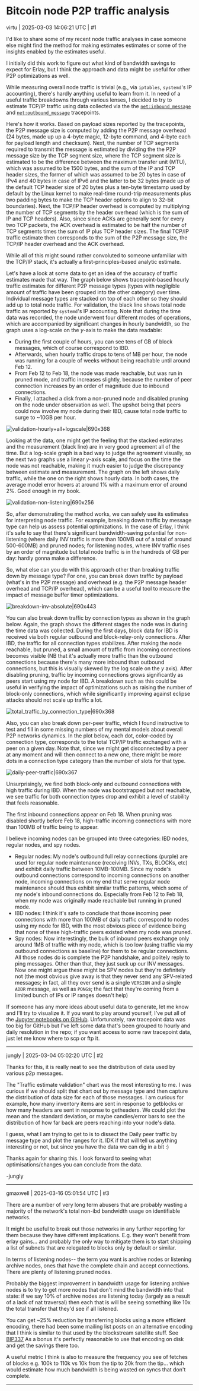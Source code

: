 # Bitcoin node P2P traffic analysis

virtu | 2025-03-03 14:06:21 UTC | #1

I'd like to share some of my recent node traffic analyses in case someone else might find the method for making estimates estimates or some of the insights enabled by the estimates useful.

I initially did this work to figure out what kind of bandwidth savings to expect for Erlay, but I think the approach and data might be useful for other P2P optimizations as well.

While measuring overall node traffic is trivial (e.g., via `iptables`,
`systemd`'s IP accounting), there's hardly anything useful to learn from it. In need of a useful traffic breakdowns through various lenses, I decided to
try to estimate TCP/IP traffic using data collected via the the
[`net:inbound_message`](https://github.com/bitcoin/bitcoin/blob/3c1f72a36700271c7c1293383549c3be29f28edb/doc/tracing.md#tracepoint-netinbound_message)
and [`net:outbound_message`](`https://github.com/bitcoin/bitcoin/blob/3c1f72a36700271c7c1293383549c3be29f28edb/doc/tracing.md#tracepoint-netinbound_message)
tracepoints.

Here's how it works. Based on payload sizes reported by the tracepoints, the P2P
message size is computed by adding the P2P message overhead (24 bytes, made up
up a 4-byte magic, 12-byte command, and 4-byte each for payload length and
checksum). Next, the number of TCP segments required to transmit the message is
estimated by dividing the the P2P message size by the TCP segment size, where
the TCP segment size is estimated to be the difference between the maximum
transfer unit (MTU), which was assumed to be 1500 bytes, and the sum of the IP
and TCP header sizes, the former of which was assumed to be 20 bytes in case of
IPv4 and 40 bytes in case of IPv6 and the latter to be 32 bytes (made up of the
default TCP header size of 20 bytes plus a ten-byte timestamp used by default by
the Linux kernel to make real-time round-trip measurements plus two padding
bytes to make the TCP header options to align to 32-bit boundaries). Next, the
TCP/IP header overhead is computed by multiplying the number of TCP segments by
the header overhead (which is the sum of IP and TCP headers). Also, since since
ACKs are generally sent for every two TCP packets, the ACK overhead is estimated
to be half the number of TCP segments times the sum of IP plus TCP header sizes.
The final TCP/IP traffic estimate then corresponds to the sum of the P2P message
size, the TCP/IP header overhead and the ACK overhead.

While all of this might sound rather convoluted to someone unfamiliar with the TCP/IP stack, it's actually a first-principles-based analytic estimate.

Let's have a look at some data to get an idea of the accuracy of traffic estimates made that way.
The graph below shows tracepoint-based hourly traffic estimates for different P2P message types (types with negligible amount of traffic have been grouped into the other category) over time. Individual message types are stacked on top of each other so they should add up to total node traffic. For validation, the black line shows total node traffic as reported by `systemd`'s IP accounting. Note that during the time data was recorded, the node underwent four different modes of operations, which are accompanied by significant changes in hourly bandwidth, so the graph uses a log-scale on the _y_-axis to make the data readable: 
- During the first couple of hours, you can see tens of GB of block messages, which of course correspond to IBD.
- Afterwards, when hourly traffic drops to tens of MB per hour, the node was running for a couple of weeks without being reachable until around Feb 12.
- From Feb 12 to Feb 18, the node was made reachable, but was run in pruned mode, and traffic increases slightly, because the number of peer connection increases by an order of magnitude due to inbound connections.
- Finally, I attached a disk from a non-pruned node and disabled pruning on the node under observation as well. The upshot being that peers could now involve my node during their IBD, cause total node traffic to surge to ~10GB per hour.

![validation-hourly+all+logscale|690x368](upload://wx6F2fDgn5mtu4O3jWl4MDPds8l.jpeg)

Looking at the data, one might get the feeling that the stacked estimates and
the measurement (black line) are in very good agreement all of the time. But a
log-scale graph is a bad way to judge the agreement visually, so the next two
graphs use a linear _y_-axis scale, and focus on the time the node was not
reachable, making it much easier to judge the discrepancy between estimate
and measurement. The graph on the left shows daily traffic, while the one on the
right shows hourly data. In both cases, the average model error hovers at around
1% with a maximum error of around 2%. Good enough in my book.

![validation-non-listening|690x256](upload://wc2O6RUgErieioDrPLwZFmCy0VL.jpeg)

So, after demonstrating the method works, we can safely use its estimates for interpreting node traffic. For example, breaking down traffic by message type can help us assess potential optimizations. In the case of Erlay, I think it's safe to say that there's significant bandwidth-saving potential for non-listening (where daily INV traffic is more than 100MB out of a total of around 500-600MB) and pruned nodes; for listening nodes, where INV traffic rises by an order of magnitude but total node traffic is in the hundreds of GB per day: hardly gonna make a difference.

So, what else can you do with this approach other than breaking traffic down by message type? For one, you can break down traffic by payload (what's in the P2P message) and overhead (e.g. the P2P message header overhead and TCP/IP overhead), which can be a useful tool to measure the impact of message buffer timer optimizations.

![breakdown-inv-absolute|690x443](upload://yq6AVgnGGfTK9aOckAE0bnovKv9.png)

You can also break down traffic by connection types as shown in the graph below. Again, the graph shows the different stages the node was in during the time data was collected. During the first days, block data for IBD is received via both regular outbound and block-relay-only connections. After IBD, the traffic for all connection types stabilizes. After making the node reachable, but pruned, a small amount of traffic from incoming connections becomes visible (NB that it's actually more traffic than the outbound connections because there's many more inbound than outbound connections, but this is visually skewed by the log scale on the _y_ axis). After disabling pruning, traffic by incoming connections grows significantly as peers start using my node for IBD. A breakdown such as this could be useful in verifying the impact of optimizations such as raising the number of block-only connections, which while significantly improving against eclipse attacks should not scale up traffic a lot.

![total_traffic_by_connection_type|690x368](upload://oFbUYtFropLiJEOrRTnXeQmHeyd.png)

Also, you can also break down per-peer traffic, which I found instructive to test and fill in some missing numbers of my mental models about overall P2P networks dynamics. In the plot below, each dot, color-coded by connection type, corresponds to the total TCP/IP traffic exchanged with a peer on a given day. Note that, since we might get disconnected by a peer at any moment and will then connect to a new one, there might be more dots in a connection type category than the number of slots for that type.

![daily-peer-traffic|690x367](upload://m6nUlRFRYGqxw3LrIGLnkG0fH5g.png)

Unsurprisingly, we find both block-only and outbound connections with high traffic during IBD. When the node was bootstrapped but not reachable, we see traffic for both connection types drop and exhibit a level of stability that feels reasonable.

The first inbound connections appear on Feb 18. When pruning was disabled shortly before Feb 18, high-traffic incoming connections with more than 100MB of traffic being to appear.

I believe incoming nodes can be grouped into three categories: IBD nodes, regular nodes, and spy nodes.
- Regular nodes: My node's outbound full relay connections (purple) are used for regular node maintenance (receiving INVs, TXs, BLOCKs, etc) and exhibit daily traffic between 10MB-100MB. Since my node's outbound connections correspond to incoming connections on another node, incoming connections on my end that serve regular node maintenance should thus exhibit similar traffic patterns, which some of my node's inbound connections do. Especially from Feb 12 to Feb 18, when my node was originally made reachable but running in pruned mode.
- IBD nodes: I think it's safe to conclude that those incoming peer connections with more than 100MB of daily traffic correspond to nodes using my node for IBD, with the most obvious piece of evidence being that none of these high-traffic peers existed when my node was pruned.
- Spy nodes: Now interestingly, the bulk of inbound peers exchange only around 1MB of traffic with my node, which is too low (using traffic via my outbound connections as baseline) for them to be regular connections. All those nodes do is complete the P2P handshake, and politely reply to ping messages. Other than that, they just suck up our INV messages. Now one might argue these might be SPV nodes but they're definitely not (the most obvious give away is that they never send any SPV-related messages; in fact, all they ever send is a single `VERSION` and a single `ADDR` message, as well as `PONG`s; the fact that they're coming from a limited bunch of IPs or IP ranges doesn't help)

If someone has any more ideas about useful data to generate, let me know and I'll try to visualize it. If you want to play around yourself, I've put all of the [Jupyter notebooks on GitHub](https://github.com/virtu/bitcoind-p2p-traffic). Unfortunately, raw tracepoint data was too big for GitHub but I've left some data that's been grouped to hourly and daily resolution in the repo; if you want access to some raw tracepoint data, just let me know where to scp or ftp it.

-------------------------

jungly | 2025-03-04 05:02:20 UTC | #2

Thanks for this, it is really neat to see the distribution of data used by various p2p messages.

The "Traffic estimate validation" chart was the most interesting to me. I was curious if we should split that chart out by message type and then capture the distribution of data size for each of those messages. I am curious for example, how many inventory items are sent in response to getblocks or how many headers are sent in response to getheaders. We could plot the mean and the standard deviation, or maybe candles/error bars to see the distribution of how far back are peers reaching into your node's data.

I guess, what I am trying to get to is to dissect the Daily peer traffic by message type and plot the ranges for it. IDK if that will tell us anything interesting or not, but since you have the data we can dig in a bit :) 

Thanks again for sharing this. I look forward to seeing what optimisations/changes you can conclude from the data.

-jungly

-------------------------

gmaxwell | 2025-03-16 05:01:54 UTC | #3

There are a number of very long term abusers that are probably wasting a majority of the network's total non-ibd bandwidth usage on identifiable networks.

It might be useful to break out those networks in any further reporting for them because they have different implications.  E.g. they won't benefit from erlay gains... and probably the only way to mitigate them is to start shipping a list of subnets that are relegated to blocks only by default or similar.

In terms of listening nodes-- the term you want is archive nodes or listening archive nodes, ones that have the complete chain and accept connections.  There are plenty of listening pruned nodes.

Probably the biggest improvement in bandwidth usage for listening archive nodes is to try to get more nodes that don't mind the bandwidth into that state:  if we say 10% of archive nodes are listening today (largely as a result of a lack of nat traversal) then each that is will be seeing something like 10x the total transfer that they'd see if all listened.

You can get ~25% reduction by transferring blocks using a more efficient encoding, there had been some mailing list posts on an alternative encoding that I think is similar to that used by the blockstream satellite stuff. See [BIP337](https://github.com/bitcoin/bips/blob/00c13baff0dc4a3a250d9725129b0d2c8d0be6a9/bip-0337.mediawiki)  As a bonus it's perfectly reasonable to use that encoding on disk and get the savings there too.

A useful metric I think is also to measure the frequency you see of fetches of blocks e.g. 100k to 110k  vs  10k from the tip to 20k from the tip... which would estimate how much bandwidth is being wasted on syncs that don't complete.

-------------------------

